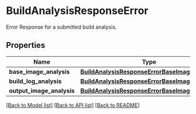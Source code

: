 # BuildAnalysisResponseError

Error Response for a submitted build analysis.
## Properties
Name | Type | Description | Notes
------------ | ------------- | ------------- | -------------
**base_image_analysis** | [**BuildAnalysisResponseErrorBaseImageAnalysis**](BuildAnalysisResponseErrorBaseImageAnalysis.md) |  | 
**build_log_analysis** | [**BuildAnalysisResponseErrorBaseImageAnalysis**](BuildAnalysisResponseErrorBaseImageAnalysis.md) |  | 
**output_image_analysis** | [**BuildAnalysisResponseErrorBaseImageAnalysis**](BuildAnalysisResponseErrorBaseImageAnalysis.md) |  | 

[[Back to Model list]](../README.md#documentation-for-models) [[Back to API list]](../README.md#documentation-for-api-endpoints) [[Back to README]](../README.md)


